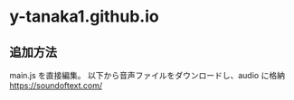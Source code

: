# y-tanaka1.github.io

## 追加方法

main.js を直接編集。
以下から音声ファイルをダウンロードし、audio に格納
https://soundoftext.com/
